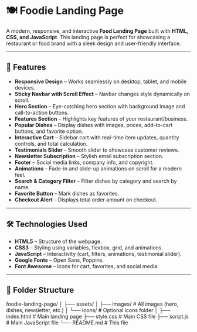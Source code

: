 # 🍽️ Foodie Landing Page

A modern, responsive, and interactive **Food Landing Page** built with **HTML, CSS, and JavaScript**. This landing page is perfect for showcasing a restaurant or food brand with a sleek design and user-friendly interface.

---

## 🌟 Features

- **Responsive Design** – Works seamlessly on desktop, tablet, and mobile devices.  
- **Sticky Navbar with Scroll Effect** – Navbar changes style dynamically on scroll.  
- **Hero Section** – Eye-catching hero section with background image and call-to-action buttons.  
- **Features Section** – Highlights key features of your restaurant/business.  
- **Popular Dishes** – Display dishes with images, prices, add-to-cart buttons, and favorite option.  
- **Interactive Cart** – Sidebar cart with real-time item updates, quantity controls, and total calculation.  
- **Testimonials Slider** – Smooth slider to showcase customer reviews.  
- **Newsletter Subscription** – Stylish email subscription section.  
- **Footer** – Social media links, company info, and copyright.  
- **Animations** – Fade-in and slide-up animations on scroll for a modern feel.  
- **Search & Category Filter** – Filter dishes by category and search by name.  
- **Favorite Button** – Mark dishes as favorites.  
- **Checkout Alert** – Displays total order amount on checkout.

---

## 🛠️ Technologies Used

- **HTML5** – Structure of the webpage.  
- **CSS3** – Styling using variables, flexbox, grid, and animations.  
- **JavaScript** – Interactivity (cart, filters, animations, testimonial slider).  
- **Google Fonts** – Open Sans, Poppins.  
- **Font Awesome** – Icons for cart, favorites, and social media.

---

## 📁 Folder Structure

foodie-landing-page/
│
├── assets/
│ ├── images/ # All images (hero, dishes, newsletter, etc.)
│ └── icons/ # Optional icons folder
│
├── index.html # Main landing page
├── style.css # Main CSS file
├── script.js # Main JavaScript file
└── README.md # This file
